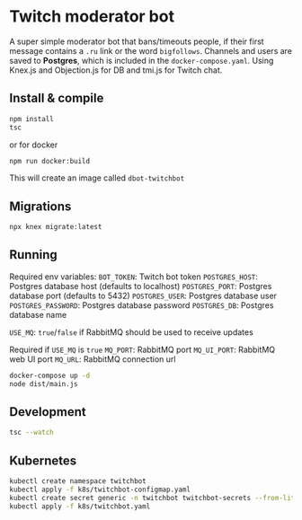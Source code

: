 # Twitch moderator bot

A super simple moderator bot that bans/timeouts people, if their first message contains a `.ru` link or the word `bigfollows`. Channels and users are saved to __Postgres__, which is included in the `docker-compose.yaml`. Using Knex.js and Objection.js for DB and tmi.js for Twitch chat.

## Install & compile
```bash
npm install
tsc
```

or for docker
```bash
npm run docker:build
```

This will create an image called `dbot-twitchbot`

## Migrations
```bash
npx knex migrate:latest
```

## Running
Required env variables:
`BOT_TOKEN`: Twitch bot token
`POSTGRES_HOST`: Postgres database host (defaults to localhost)
`POSTGRES_PORT`: Postgres database port (defaults to 5432)
`POSTGRES_USER`: Postgres database user
`POSTGRES_PASSWORD`: Postgres database password
`POSTGRES_DB`: Postgres database name

`USE_MQ`: `true`/`false` if RabbitMQ should be used to receive updates

Required if `USE_MQ` is `true`
`MQ_PORT`: RabbitMQ port
`MQ_UI_PORT`: RabbitMQ web UI port
`MQ_URL`: RabbitMQ connection url

```bash
docker-compose up -d
node dist/main.js
```

## Development
```bash
tsc --watch
```

## Kubernetes
```bash
kubectl create namespace twitchbot
kubectl apply -f k8s/twitchbot-configmap.yaml
kubectl create secret generic -n twitchbot twitchbot-secrets --from-literal=BOT_TOKEN=__TWITCH_BOT_TOKEN__ --from-literal=POSTGRES_PASSWORD=__POSTGRESQL_PASSWORD__
kubectl apply -f k8s/twitchbot.yaml
```
